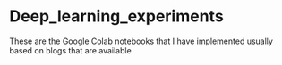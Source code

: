 # Deep_learning_experiments
These are the Google Colab notebooks that I have implemented usually based on blogs that are available
